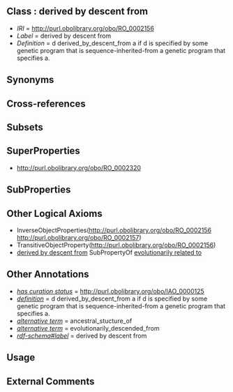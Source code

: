 
## Class : derived by descent from

 * *IRI* = http://purl.obolibrary.org/obo/RO_0002156
 * *Label* = derived by descent from
 * *Definition* = d derived_by_descent_from a if d is specified by some genetic program that is sequence-inherited-from a genetic program that specifies a.

## Synonyms


## Cross-references


## Subsets


## SuperProperties

 * <http://purl.obolibrary.org/obo/RO_0002320>

## SubProperties


## Other Logical Axioms

 * InverseObjectProperties(<http://purl.obolibrary.org/obo/RO_0002156> <http://purl.obolibrary.org/obo/RO_0002157>)
 * TransitiveObjectProperty(<http://purl.obolibrary.org/obo/RO_0002156>)
 * [derived by descent from](../../RO/56/RO_0002156.md) SubPropertyOf [evolutionarily related to](../../RO/20/RO_0002320.md)

## Other Annotations

 * *[has curation status](../../IAO/14/IAO_0000114.md)* = http://purl.obolibrary.org/obo/IAO_0000125
 * *[definition](../../IAO/15/IAO_0000115.md)* = d derived_by_descent_from a if d is specified by some genetic program that is sequence-inherited-from a genetic program that specifies a.
 * *[alternative term](../../IAO/18/IAO_0000118.md)* = ancestral_stucture_of
 * *[alternative term](../../IAO/18/IAO_0000118.md)* = evolutionarily_descended_from
 * *[rdf-schema#label](../../el/rdf-schema#label.md)* = derived by descent from

## Usage


## External Comments

